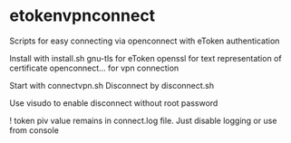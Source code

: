 # etokenvpnconnect
Scripts for easy connecting via openconnect with eToken authentication

Install with install.sh
gnu-tls for eToken
openssl for text representation of certificate
openconnect... for vpn connection

Start with connectvpn.sh
Disconnect by disconnect.sh

Use visudo to enable disconnect without root password

! token piv value remains in connect.log file. Just disable logging or use from console
